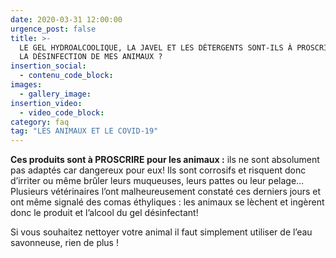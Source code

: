 ```yaml
---
date: 2020-03-31 12:00:00
urgence_post: false
title: >-
  LE GEL HYDROALCOOLIQUE, LA JAVEL ET LES DÉTERGENTS SONT-ILS À PROSCRIRE POUR
  LA DÉSINFECTION DE MES ANIMAUX ?
insertion_social:
  - contenu_code_block:
images:
  - gallery_image:
insertion_video:
  - video_code_block:
category: faq
tag: "LES ANIMAUX ET LE COVID-19"
---
```


**Ces produits sont &agrave; PROSCRIRE pour les animaux :** ils ne sont absolument pas adapt&eacute;s car dangereux pour eux\! Ils sont corrosifs et risquent donc d’irriter ou m&ecirc;me br&ucirc;ler leurs muqueuses, leurs pattes ou leur pelage… Plusieurs v&eacute;t&eacute;rinaires l’ont malheureusement constat&eacute; ces derniers jours et ont m&ecirc;me signal&eacute; des comas &eacute;thyliques : les animaux se l&egrave;chent et ing&egrave;rent donc le produit et l’alcool du gel d&eacute;sinfectant\!&nbsp;

Si vous souhaitez nettoyer votre animal il faut simplement utiliser de l’eau savonneuse, rien de plus \!&nbsp;